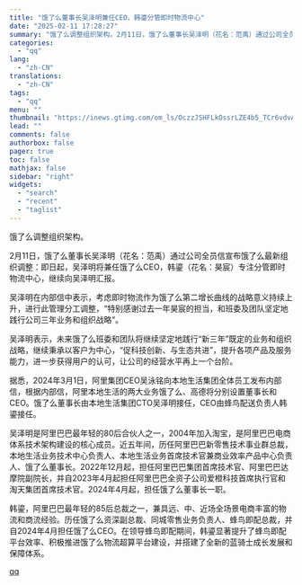 ```yaml
---
title: "饿了么董事长吴泽明兼任CEO，韩鎏分管即时物流中心"
date: "2025-02-11 17:28:27"
summary: "饿了么调整组织架构。2月11日，饿了么董事长吴泽明（花名：范禹）通过公司全员信宣布饿了么最新组织调整..."
categories:
  - "qq"
lang:
  - "zh-CN"
translations:
  - "zh-CN"
tags:
  - "qq"
menu: ""
thumbnail: "https://inews.gtimg.com/om_ls/OczzJSHFLkOssrLZE4b5_TCr6vdvApAQL6ZXAsWeEJTqsAA_640360/0"
lead: ""
comments: false
authorbox: false
pager: true
toc: false
mathjax: false
sidebar: "right"
widgets:
  - "search"
  - "recent"
  - "taglist"
---
```


饿了么调整组织架构。

2月11日，饿了么董事长吴泽明（花名：范禹）通过公司全员信宣布饿了么最新组织调整：即日起，吴泽明将兼任饿了么CEO，韩鎏（花名：昊宸）专注分管即时物流中心，继续向吴泽明汇报。

吴泽明在内部信中表示，考虑即时物流作为饿了么第二增长曲线的战略意义持续上升，进行此管理分工调整，“特别感谢过去一年昊宸的担当，和班委及团队坚定地践行公司三年业务和组织战略”。

吴泽明表示，未来饿了么班委和团队将继续坚定地践行“新三年”既定的业务和组织战略，继续秉承以客户为中心，“促科技创新、与生态共进”，提升各项产品及服务能力，进一步获得用户的认可，让公司的经营水平再上一个台阶。

据悉，2024年3月1日，阿里集团CEO吴泳铭向本地生活集团全体员工发布内部信，根据内部信，阿里本地生活的两大业务饿了么、高德将分别设置董事长和CEO。饿了么董事长由本地生活集团CTO吴泽明接任，CEO由蜂鸟配送负责人韩鎏接任。

吴泽明是阿里巴巴最年轻的80后合伙人之一，2004年加入淘宝，是阿里巴巴电商体系技术架构建设的核心成员。近五年间，历任阿里巴巴新零售技术事业群总裁，本地生活业务技术中心负责人、本地生活业务首席技术官兼商业效率产品中心负责人、饿了么董事长。2022年12月起，担任阿里巴巴集团首席技术官、阿里巴巴达摩院副院长，并自2023年4月起担任阿里巴巴全资子公司爱橙科技首席执行官和淘天集团首席技术官。2024年4月起，担任饿了么董事长一职。

韩鎏，阿里巴巴最年轻的85后总裁之一，兼具远、中、近场全场景电商丰富的物流和商流经验。历任饿了么资深副总裁、同城零售业务负责人、蜂鸟即配总裁，并自2024年4月担任饿了么CEO。在领导蜂鸟即配期间，韩鎏显著提升了蜂鸟即配平台效率、积极推进饿了么物流超算平台建设，并搭建了全新的蓝骑士成长发展和保障体系。

[qq](https://new.qq.com/rain/a/20250211A06PVR00)

